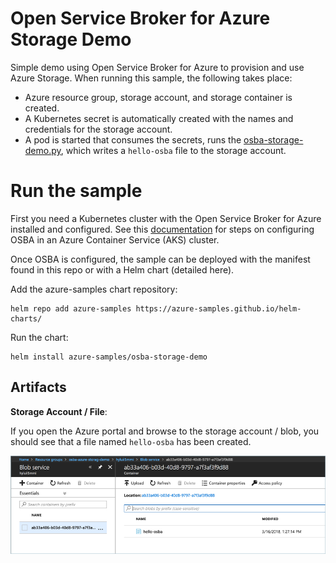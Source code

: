 # Open Service Broker for Azure Storage Demo

Simple demo using Open Service Broker for Azure to provision and use Azure Storage. When running this sample, the following takes place:

- Azure resource group, storage account, and storage container is created.
- A Kubernetes secret is automatically created with the names and credentials for the storage account.
- A pod is started that consumes the secrets, runs the [osba-storage-demo.py](https://github.com/neilpeterson/osba-storage-sample/blob/master/osba-storage-demo.py), which writes a `hello-osba` file to the storage account.

# Run the sample

First you need a Kubernetes cluster with the Open Service Broker for Azure installed and configured. See this [documentation](https://docs.microsoft.com/en-us/azure/aks/integrate-azure) for steps on configuring OSBA in an Azure Container Service (AKS) cluster.

Once OSBA is configured, the sample can be deployed with the manifest found in this repo or with a Helm chart (detailed here).

Add the azure-samples chart repository:

```
helm repo add azure-samples https://azure-samples.github.io/helm-charts/
```

Run the chart:

```
helm install azure-samples/osba-storage-demo
```

## Artifacts

**Storage Account / File**:

If you open the Azure portal and browse to the storage account / blob, you should see that a file named `hello-osba` has been created.

![osba-storage-demo](./images/hello-osba.png)